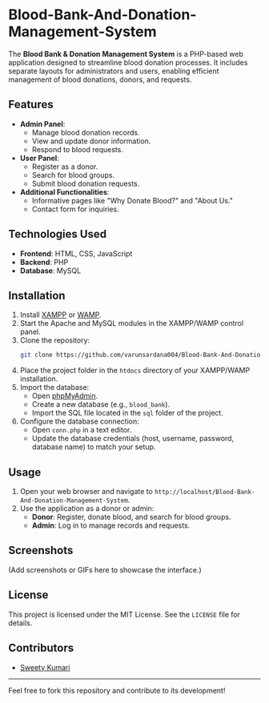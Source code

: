 # Blood-Bank-And-Donation-Management-System
The **Blood Bank & Donation Management System** is a PHP-based web application designed to streamline blood donation processes. It includes separate layouts for administrators and users, enabling efficient management of blood donations, donors, and requests.

## Features

- **Admin Panel**:
  - Manage blood donation records.
  - View and update donor information.
  - Respond to blood requests.
- **User Panel**:
  - Register as a donor.
  - Search for blood groups.
  - Submit blood donation requests.
- **Additional Functionalities**:
  - Informative pages like "Why Donate Blood?" and "About Us."
  - Contact form for inquiries.

## Technologies Used

- **Frontend**: HTML, CSS, JavaScript
- **Backend**: PHP
- **Database**: MySQL

## Installation

1. Install [XAMPP](https://www.apachefriends.org/index.html) or [WAMP](https://www.wampserver.com/).
2. Start the Apache and MySQL modules in the XAMPP/WAMP control panel.
3. Clone the repository:
   ```bash
   git clone https://github.com/varunsardana004/Blood-Bank-And-Donation-Management-System.git
   ```
4. Place the project folder in the `htdocs` directory of your XAMPP/WAMP installation.
5. Import the database:
   - Open [phpMyAdmin](http://localhost/phpmyadmin/).
   - Create a new database (e.g., `blood_bank`).
   - Import the SQL file located in the `sql` folder of the project.
6. Configure the database connection:
   - Open `conn.php` in a text editor.
   - Update the database credentials (host, username, password, database name) to match your setup.

## Usage

1. Open your web browser and navigate to `http://localhost/Blood-Bank-And-Donation-Management-System`.
2. Use the application as a donor or admin:
   - **Donor**: Register, donate blood, and search for blood groups.
   - **Admin**: Log in to manage records and requests.

## Screenshots

(Add screenshots or GIFs here to showcase the interface.)

## License

This project is licensed under the MIT License. See the `LICENSE` file for details.

## Contributors

- [Sweety Kumari]((https://github.com/Sjha2012))

---

Feel free to fork this repository and contribute to its development!
